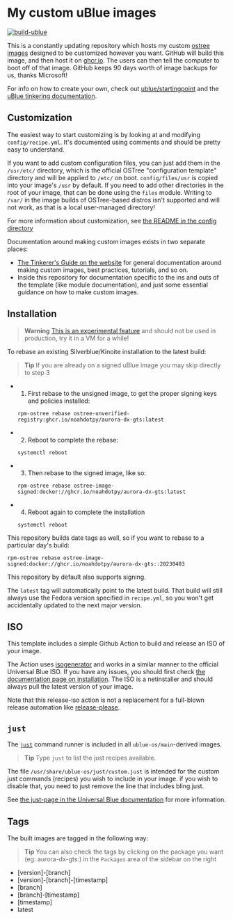 # My custom uBlue images

[![build-ublue](https://github.com/noahdotpy/myublue/actions/workflows/build-ublue.yml/badge.svg)](https://github.com/noahdotpy/myublue/actions/workflows/build-ublue.yml)

This is a constantly updating repository which hosts my custom [ostree images](https://fedoraproject.org/wiki/Changes/OstreeNativeContainerStable) designed to be customized however you want.
GitHub will build this image, and then host it on [ghcr.io](https://github.com/features/packages).
The users can then tell the computer to boot off of that image.
GitHub keeps 90 days worth of image backups for us, thanks Microsoft!

For info on how to create your own, check out [ublue/startingpoint](https://github.com/ublue-os/startingpoint)
and the [uBlue tinkering documentation](https://universal-blue.org/tinker/make-your-own/).

## Customization

The easiest way to start customizing is by looking at and modifying `config/recipe.yml`.
It's documented using comments and should be pretty easy to understand.

If you want to add custom configuration files, you can just add them in the `/usr/etc/` directory, 
which is the official OSTree "configuration template" directory and will be applied to `/etc/` on boot.
`config/files/usr` is copied into your image's `/usr` by default.
If you need to add other directories in the root of your image, that can be done using the `files` module.
Writing to `/var/` in the image builds of OSTree-based distros isn't supported and will not work, as that is a local user-managed directory!

For more information about customization, see [the README in the config directory](config/README.md)

Documentation around making custom images exists in two separate places:
* [The Tinkerer's Guide on the website](https://universal-blue.org/tinker/make-your-own/) for general documentation around making custom images, best practices, tutorials, and so on.
* Inside this repository for documentation specific to the ins and outs of the template (like module documentation),
and just some essential guidance on how to make custom images.

## Installation

> **Warning**
> [This is an experimental feature](https://www.fedoraproject.org/wiki/Changes/OstreeNativeContainerStable) and should not be used in production, try it in a VM for a while!

To rebase an existing Silverblue/Kinoite installation to the latest build:

> **Tip**
> If you are already on a signed uBlue image you may skip directly to step 3

- 1. First rebase to the unsigned image, to get the proper signing keys and policies installed:
  ```
  rpm-ostree rebase ostree-unverified-registry:ghcr.io/noahdotpy/aurora-dx-gts:latest
  ```
- 2. Reboot to complete the rebase:
  ```
  systemctl reboot
  ```
- 3. Then rebase to the signed image, like so:
  ```
  rpm-ostree rebase ostree-image-signed:docker://ghcr.io/noahdotpy/aurora-dx-gts:latest
  ```
- 4. Reboot again to complete the installation
  ```
  systemctl reboot
  ```

This repository builds date tags as well, so if you want to rebase to a particular day's build:

```
rpm-ostree rebase ostree-image-signed:docker://ghcr.io/noahdotpy/aurora-dx-gts::20230403
```

This repository by default also supports signing.

The `latest` tag will automatically point to the latest build.
That build will still always use the Fedora version specified in `recipe.yml`, so you won't get accidentally updated to the next major version.

## ISO

This template includes a simple Github Action to build and release an ISO of your image. 

The Action uses [isogenerator](https://github.com/ublue-os/isogenerator) and works in a similar manner to the official Universal Blue ISO. If you have any issues, you should first check [the documentation page on installation](https://universal-blue.org/installation/). The ISO is a netinstaller and should always pull the latest version of your image.

Note that this release-iso action is not a replacement for a full-blown release automation like [release-please](https://github.com/googleapis/release-please).

## `just`

The [`just`](https://just.systems/) command runner is included in all `ublue-os/main`-derived images.

> **Tip** Type `just` to list the just recipes available.

The file `/usr/share/ublue-os/just/custom.just` is intended for the custom just commands (recipes) you wish to include in your image.
if you wish to disable that, you need to just remove the line that includes bling.just.

See [the just-page in the Universal Blue documentation](https://universal-blue.org/guide/just/) for more information.

## Tags

The built images are tagged in the following way:

> **Tip** You can also check the tags by clicking on the package you want (eg: aurora-dx-gts:) in the `Packages` area of the sidebar on the right

- [version]-[branch]
- [version]-[branch]-[timestamp]
- [branch]
- [branch]-[timestamp]
- [timestamp]
- latest
